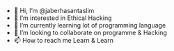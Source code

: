 - 👋 Hi, I’m @jaberhasantaslim
- 👀 I’m interested in Ethical Hacking
- 🌱 I’m currently learning lot of programming language 
- 💞️ I’m looking to collaborate on programme & Hacking 
- 📫 How to reach me Learn & Learn 

<!---
jaberhasantaslim/jaberhasantaslim is a ✨ special ✨ repository because its `README.md` (this file) appears on your GitHub profile.
You can click the Preview link to take a look at your changes.
--->

